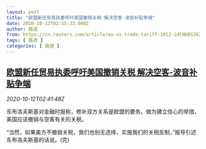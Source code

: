```yaml
---
layout: post
title: "欧盟新任贸易执委呼吁美国撤销关税 解决空客-波音补贴争端"
date: 2020-10-12T02:55:33.000Z
author: 路透
from: https://cn.reuters.com/article/eu-us-trade-tariff-1012-idCNKBS26X082
tags: [ 路透 ]
categories: [ 路透 ]
---
```

<!--1602471333000-->
[欧盟新任贸易执委呼吁美国撤销关税 解决空客-波音补贴争端](https://cn.reuters.com/article/eu-us-trade-tariff-1012-idCNKBS26X082)
------

<div>
<div><i>2020-10-12T02:41:48Z</i></div><p>东布洛夫斯基对金融时报称，修补双方关系是欧盟的要务。做为建立信心的举措，美国应该撤销与空客有关的关税。</p><p>“当然，如果美方不撤销关税，我们也别无选择，实施我们的关税反制，”报导引述东布洛夫斯基的话说。(完)</p>
</div>
